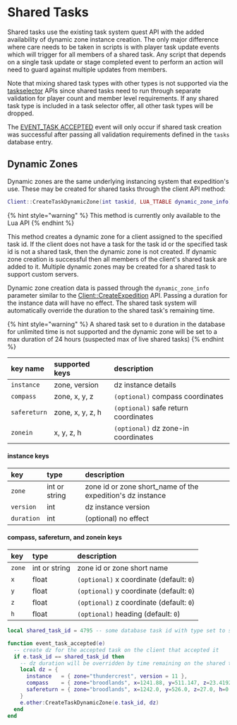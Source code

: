 # Shared Tasks

Shared tasks use the existing task system quest API with the added availability of dynamic zone instance creation. The only major difference where care needs to be taken in scripts is with player task update events which will trigger for all members of a shared task. Any script that depends on a single task update or stage completed event to perform an action will need to guard against multiple updates from members.

Note that mixing shared task types with other types is not supported via the [taskselector](https://docs.eqemu.io/server/categories/task-system-guide#taskselector) APIs since shared tasks need to run through separate validation for player count and member level requirements. If any shared task type is included in a task selector offer, all other task types will be dropped.

The [EVENT_TASK ACCEPTED](https://docs.eqemu.io/server/categories/task-system-guide#event_taskaccepted) event will only occur if shared task creation was successful after passing all validation requirements defined in the `tasks` database entry.

## Dynamic Zones

Dynamic zones are the same underlying instancing system that expedition's use. These may be created for shared tasks through the client API method:

```lua
Client::CreateTaskDynamicZone(int taskid, LUA_TTABLE dynamic_zone_info)
```

{% hint style="warning" %}
This method is currently only available to the Lua API
{% endhint %}

This method creates a dynamic zone for a client assigned to the specified task id. If the client does not have a task for the task id or the specified task id is not a shared task, then the dynamic zone is not created. If dynamic zone creation is successful then all members of the client's shared task are added to it. Multiple dynamic zones may be created for a shared task to support custom servers.

Dynamic zone creation data is passed through the `dynamic_zone_info` parameter similar to the [Client::CreateExpedition](https://docs.eqemu.io/server/categories/expedition-system/quest-api-lua/client-methods#expedition-createexpedition-lua_ttable-expedition_info) API. Passing a duration for the instance data will have no effect. The shared task system will automatically override the duration to the shared task's remaining time.

{% hint style="warning" %}
A shared task set to `0` duration in the database for unlimited time is not supported and the dynamic zone will be set to a max duration of 24 hours (suspected max of live shared tasks)
{% endhint %}

| key name | supported keys | description |
| :--- | :--- | :--- |
| `instance` | zone, version | dz instance details |
| `compass` | zone, x, y, z | `(optional)` compass coordinates |
| `safereturn` | zone, x, y, z, h | `(optional)` safe return coordinates |
| `zonein` | x, y, z, h | `(optional)` dz zone-in coordinates |

#### instance keys <a id="instance-keys"></a>

| key | type | description |
| :--- | :--- | :--- |
| `zone` | int or string | zone id or zone short_name of the expedition's dz instance |
| `version` | int | dz instance version |
| `duration` | int | (optional) no effect |

#### compass, safereturn, and zonein keys <a id="compass-safereturn-and-zonein-keys"></a>

| key | type | description |
| :--- | :--- | :--- |
| `zone` | int or string | zone id or zone short name |
| `x` | float | `(optional)` x coordinate (default: `0`) |
| `y` | float | `(optional)` y coordinate (default: `0`) |
| `z` | float | `(optional)` z coordinate (default: `0`) |
| `h` | float | `(optional)` heading (default: `0`) |

```lua
local shared_task_id = 4795 -- some database task id with type set to shared task

function event_task_accepted(e)
  -- create dz for the accepted task on the client that accepted it
  if e.task_id == shared_task_id then
    -- dz duration will be overridden by time remaining on the shared task
    local dz = {
      instance   = { zone="thundercrest", version = 11 },
      compass    = { zone="broodlands", x=1241.88, y=511.147, z=23.4192 },
      safereturn = { zone="broodlands", x=1242.0, y=526.0, z=27.0, h=0.0 }
    }
    e.other:CreateTaskDynamicZone(e.task_id, dz)
  end
end
```

